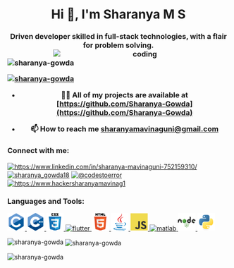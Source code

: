 <h1 align="center">Hi 👋, I'm Sharanya M S</h1>
<h3 align="center">Driven developer skilled in full-stack technologies, with a flair for problem solving.

<img align="right" alt="coding" width="400" src="https://github.com/user-attachments/assets/bc3a63fa-de89-4935-98e5-9a4035da04a4">

<p align="left"> <img src="https://komarev.com/ghpvc/?username=sharanya-gowda&label=Profile%20views&color=0e75b6&style=flat" alt="sharanya-gowda" /> </p>

<p align="left"> <a href="https://github.com/ryo-ma/github-profile-trophy"><img src="https://github-profile-trophy.vercel.app/?username=sharanya-gowda" alt="sharanya-gowda" /></a> </p>

- 👨‍💻 All of my projects are available at [https://github.com/Sharanya-Gowda](https://github.com/Sharanya-Gowda)

- 📫 How to reach me **sharanyamavinaguni@gmail.com**

<h3 align="left">Connect with me:</h3>
<p align="left">
<a href="https://linkedin.com/in/https://www.linkedin.com/in/sharanya-mavinaguni-752159310/" target="blank"><img align="center" src="https://raw.githubusercontent.com/rahuldkjain/github-profile-readme-generator/master/src/images/icons/Social/linked-in-alt.svg" alt="https://www.linkedin.com/in/sharanya-mavinaguni-752159310/" height="30" width="40" /></a>
<a href="https://instagram.com/sharanya_gowda18" target="blank"><img align="center" src="https://raw.githubusercontent.com/rahuldkjain/github-profile-readme-generator/master/src/images/icons/Social/instagram.svg" alt="sharanya_gowda18" height="30" width="40" /></a>
<a href="https://www.youtube.com/c/@codestoerror" target="blank"><img align="center" src="https://raw.githubusercontent.com/rahuldkjain/github-profile-readme-generator/master/src/images/icons/Social/youtube.svg" alt="@codestoerror" height="30" width="40" /></a>
<a href="https://www.hackerrank.com/https://www.hackersharanyamavinag1" target="blank"><img align="center" src="https://raw.githubusercontent.com/rahuldkjain/github-profile-readme-generator/master/src/images/icons/Social/hackerrank.svg" alt="https://www.hackersharanyamavinag1" height="30" width="40" /></a>
</p>

<h3 align="left">Languages and Tools:</h3>
<p align="left"> <a href="https://www.cprogramming.com/" target="_blank" rel="noreferrer"> <img src="https://raw.githubusercontent.com/devicons/devicon/master/icons/c/c-original.svg" alt="c" width="40" height="40"/> </a> <a href="https://www.w3schools.com/cpp/" target="_blank" rel="noreferrer"> <img src="https://raw.githubusercontent.com/devicons/devicon/master/icons/cplusplus/cplusplus-original.svg" alt="cplusplus" width="40" height="40"/> </a> <a href="https://www.w3schools.com/css/" target="_blank" rel="noreferrer"> <img src="https://raw.githubusercontent.com/devicons/devicon/master/icons/css3/css3-original-wordmark.svg" alt="css3" width="40" height="40"/> </a> <a href="https://flutter.dev" target="_blank" rel="noreferrer"> <img src="https://www.vectorlogo.zone/logos/flutterio/flutterio-icon.svg" alt="flutter" width="40" height="40"/> </a> <a href="https://www.w3.org/html/" target="_blank" rel="noreferrer"> <img src="https://raw.githubusercontent.com/devicons/devicon/master/icons/html5/html5-original-wordmark.svg" alt="html5" width="40" height="40"/> </a> <a href="https://www.java.com" target="_blank" rel="noreferrer"> <img src="https://raw.githubusercontent.com/devicons/devicon/master/icons/java/java-original.svg" alt="java" width="40" height="40"/> </a> <a href="https://developer.mozilla.org/en-US/docs/Web/JavaScript" target="_blank" rel="noreferrer"> <img src="https://raw.githubusercontent.com/devicons/devicon/master/icons/javascript/javascript-original.svg" alt="javascript" width="40" height="40"/> </a> <a href="https://www.mathworks.com/" target="_blank" rel="noreferrer"> <img src="https://upload.wikimedia.org/wikipedia/commons/2/21/Matlab_Logo.png" alt="matlab" width="40" height="40"/> </a> <a href="https://nodejs.org" target="_blank" rel="noreferrer"> <img src="https://raw.githubusercontent.com/devicons/devicon/master/icons/nodejs/nodejs-original-wordmark.svg" alt="nodejs" width="40" height="40"/> </a> <a href="https://www.python.org" target="_blank" rel="noreferrer"> <img src="https://raw.githubusercontent.com/devicons/devicon/master/icons/python/python-original.svg" alt="python" width="40" height="40"/> </a> </p>

<p><img align="left" src="https://github-readme-stats.vercel.app/api/top-langs?username=sharanya-gowda&show_icons=true&locale=en&layout=compact" alt="sharanya-gowda" /></p>

<p>&nbsp;<img align="center" src="https://github-readme-stats.vercel.app/api?username=sharanya-gowda&show_icons=true&locale=en" alt="sharanya-gowda" /></p>

<p><img align="center" src="https://github-readme-streak-stats.herokuapp.com/?user=sharanya-gowda&" alt="sharanya-gowda" /></p>

